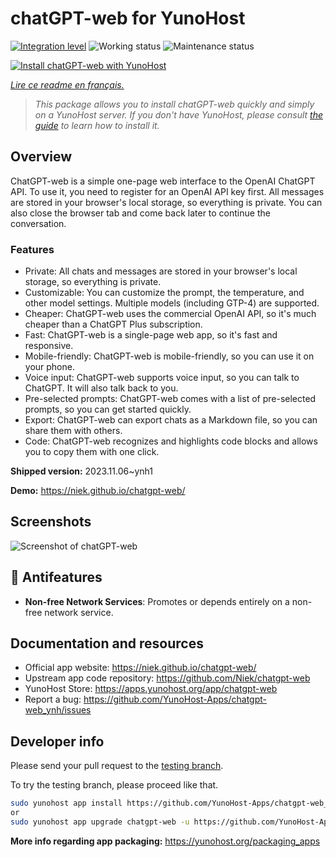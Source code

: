 <!--
N.B.: This README was automatically generated by https://github.com/YunoHost/apps/tree/master/tools/README-generator
It shall NOT be edited by hand.
-->

# chatGPT-web for YunoHost

[![Integration level](https://dash.yunohost.org/integration/chatgpt-web.svg)](https://dash.yunohost.org/appci/app/chatgpt-web) ![Working status](https://ci-apps.yunohost.org/ci/badges/chatgpt-web.status.svg) ![Maintenance status](https://ci-apps.yunohost.org/ci/badges/chatgpt-web.maintain.svg)

[![Install chatGPT-web with YunoHost](https://install-app.yunohost.org/install-with-yunohost.svg)](https://install-app.yunohost.org/?app=chatgpt-web)

*[Lire ce readme en français.](./README_fr.md)*

> *This package allows you to install chatGPT-web quickly and simply on a YunoHost server.
If you don't have YunoHost, please consult [the guide](https://yunohost.org/#/install) to learn how to install it.*

## Overview

ChatGPT-web is a simple one-page web interface to the OpenAI ChatGPT API. To use it, you need to register for an OpenAI API key first. All messages are stored in your browser's local storage, so everything is private. You can also close the browser tab and come back later to continue the conversation.

### Features

- Private: All chats and messages are stored in your browser's local storage, so everything is private.
- Customizable: You can customize the prompt, the temperature, and other model settings. Multiple models (including GTP-4) are supported.
- Cheaper: ChatGPT-web uses the commercial OpenAI API, so it's much cheaper than a ChatGPT Plus subscription.
- Fast: ChatGPT-web is a single-page web app, so it's fast and responsive.
- Mobile-friendly: ChatGPT-web is mobile-friendly, so you can use it on your phone.
- Voice input: ChatGPT-web supports voice input, so you can talk to ChatGPT. It will also talk back to you.
- Pre-selected prompts: ChatGPT-web comes with a list of pre-selected prompts, so you can get started quickly.
- Export: ChatGPT-web can export chats as a Markdown file, so you can share them with others.
- Code: ChatGPT-web recognizes and highlights code blocks and allows you to copy them with one click.


**Shipped version:** 2023.11.06~ynh1

**Demo:** https://niek.github.io/chatgpt-web/

## Screenshots

![Screenshot of chatGPT-web](./doc/screenshots/screenshot.png)

## :red_circle: Antifeatures

- **Non-free Network Services**: Promotes or depends entirely on a non-free network service.

## Documentation and resources

* Official app website: <https://niek.github.io/chatgpt-web/>
* Upstream app code repository: <https://github.com/Niek/chatgpt-web>
* YunoHost Store: <https://apps.yunohost.org/app/chatgpt-web>
* Report a bug: <https://github.com/YunoHost-Apps/chatgpt-web_ynh/issues>

## Developer info

Please send your pull request to the [testing branch](https://github.com/YunoHost-Apps/chatgpt-web_ynh/tree/testing).

To try the testing branch, please proceed like that.

``` bash
sudo yunohost app install https://github.com/YunoHost-Apps/chatgpt-web_ynh/tree/testing --debug
or
sudo yunohost app upgrade chatgpt-web -u https://github.com/YunoHost-Apps/chatgpt-web_ynh/tree/testing --debug
```

**More info regarding app packaging:** <https://yunohost.org/packaging_apps>
